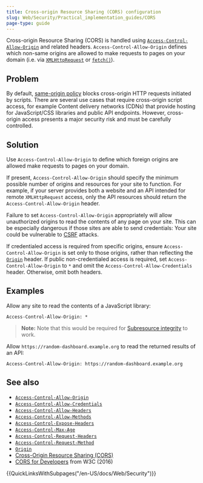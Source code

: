 ```yaml
---
title: Cross-origin Resource Sharing (CORS) configuration
slug: Web/Security/Practical_implementation_guides/CORS
page-type: guide
---
```


Cross-origin Resource Sharing (CORS) is handled using [`Access-Control-Allow-Origin`](/en-US/docs/Web/HTTP/Headers/Access-Control-Allow-Origin) and related headers. `Access-Control-Allow-Origin` defines which non-same origins are allowed to make requests to pages on your domain (i.e. via [`XMLHttpRequest`](/en-US/docs/Web/API/XMLHttpRequest) or [`fetch()`](/en-US/docs/Web/API/fetch)).

## Problem

By default, [same-origin policy](/en-US/docs/Web/Security/Same-origin_policy) blocks cross-origin HTTP requests initiated by scripts. There are several use cases that require cross-origin script access, for example Content delivery networks (CDNs) that provide hosting for JavaScript/CSS libraries and public API endpoints. However, cross-origin access presents a major security risk and must be carefully controlled.

## Solution

Use `Access-Control-Allow-Origin` to define which foreign origins are allowed make requests to pages on your domain.

If present, `Access-Control-Allow-Origin` should specify the minimum possible number of origins and resources for your site to function. For example, if your server provides both a website and an API intended for remote `XMLHttpRequest` access, only the API resources should return the `Access-Control-Allow-Origin` header.

Failure to set `Access-Control-Allow-Origin` appropriately will allow unauthorized origins to read the contents of any page on your site. This can be especially dangerous if those sites are able to send credentials: Your site could be vulnerable to [CSRF](/en-US/docs/Web/Security/Practical_implementation_guides/CSRF_prevention) attacks.

If credentialed access is required from specific origins, ensure `Access-Control-Allow-Origin` is set only to those origins, rather than reflecting the [`Origin`](/en-US/docs/Web/HTTP/Headers/Origin) header. If public non-credentialed access is required, set `Access-Control-Allow-Origin` to `*` and omit the `Access-Control-Allow-Credentials` header. Otherwise, omit both headers.

## Examples

Allow any site to read the contents of a JavaScript library:

```http
Access-Control-Allow-Origin: *
```

> **Note:** Note that this would be required for [Subresource integrity](/en-US/docs/Web/Security/Practical_implementation_guides/SRI) to work.

Allow `https://random-dashboard.example.org` to read the returned results of an API:

```http
Access-Control-Allow-Origin: https://random-dashboard.example.org
```

## See also

- [`Access-Control-Allow-Origin`](/en-US/docs/Web/HTTP/Headers/Access-Control-Allow-Origin)
- [`Access-Control-Allow-Credentials`](/en-US/docs/Web/HTTP/Headers/Access-Control-Allow-Credentials)
- [`Access-Control-Allow-Headers`](/en-US/docs/Web/HTTP/Headers/Access-Control-Allow-Headers)
- [`Access-Control-Allow-Methods`](/en-US/docs/Web/HTTP/Headers/Access-Control-Allow-Methods)
- [`Access-Control-Expose-Headers`](/en-US/docs/Web/HTTP/Headers/Access-Control-Expose-Headers)
- [`Access-Control-Max-Age`](/en-US/docs/Web/HTTP/Headers/Access-Control-Max-Age)
- [`Access-Control-Request-Headers`](/en-US/docs/Web/HTTP/Headers/Access-Control-Request-Headers)
- [`Access-Control-Request-Method`](/en-US/docs/Web/HTTP/Headers/Access-Control-Request-Method)
- [`Origin`](/en-US/docs/Web/HTTP/Headers/Origin)
- [Cross-Origin Resource Sharing (CORS)](/en-US/docs/Web/HTTP/CORS)
- [CORS for Developers](https://w3c.github.io/webappsec-cors-for-developers/) from W3C (2016)

{{QuickLinksWithSubpages("/en-US/docs/Web/Security")}}
